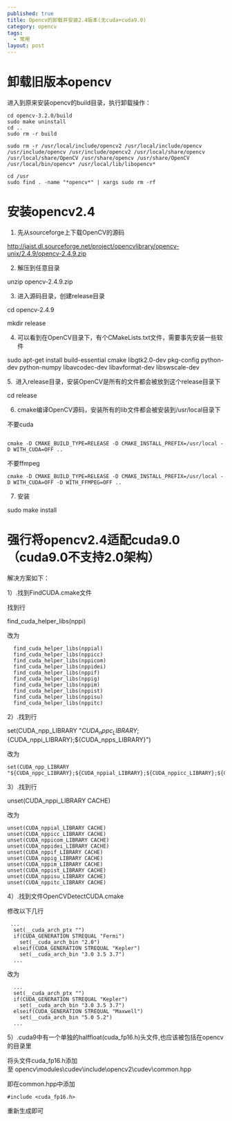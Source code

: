```yaml
---
published: true
title: Opencv的卸载并安装2.4版本(无cuda+cuda9.0)
category: opencv
tags: 
  - 常用
layout: post
---
```




# 卸载旧版本opencv

进入到原来安装opencv的build目录，执行卸载操作：

```
cd opencv-3.2.0/build
sudo make uninstall
cd ..
sudo rm -r build
 
sudo rm -r /usr/local/include/opencv2 /usr/local/include/opencv /usr/include/opencv /usr/include/opencv2 /usr/local/share/opencv /usr/local/share/OpenCV /usr/share/opencv /usr/share/OpenCV /usr/local/bin/opencv* /usr/local/lib/libopencv*
 
cd /usr
sudo find . -name "*opencv*" | xargs sudo rm -rf
```


# 安装opencv2.4

1. 先从sourceforge上下载OpenCV的源码



http://jaist.dl.sourceforge.net/project/opencvlibrary/opencv-unix/2.4.9/opencv-2.4.9.zip


2. 解压到任意目录



unzip opencv-2.4.9.zip



3. 进入源码目录，创建release目录



cd opencv-2.4.9

mkdir release  



4. 可以看到在OpenCV目录下，有个CMakeLists.txt文件，需要事先安装一些软件



sudo apt-get install build-essential cmake libgtk2.0-dev pkg-config python-dev python-numpy libavcodec-dev libavformat-dev libswscale-dev  


5.  进入release目录，安装OpenCV是所有的文件都会被放到这个release目录下



cd release  



6. cmake编译OpenCV源码，安装所有的lib文件都会被安装到/usr/local目录下

不要cuda

```

cmake -D CMAKE_BUILD_TYPE=RELEASE -D CMAKE_INSTALL_PREFIX=/usr/local -D WITH_CUDA=OFF ..
```

不要ffmpeg

```
cmake -D CMAKE_BUILD_TYPE=RELEASE -D CMAKE_INSTALL_PREFIX=/usr/local -D WITH_CUDA=OFF -D WITH_FFMPEG=OFF ..
```

7. 安装


sudo make install  


# 强行将opencv2.4适配cuda9.0（cuda9.0不支持2.0架构）

解决方案如下：

1）.找到FindCUDA.cmake文件

找到行

find_cuda_helper_libs(nppi)

改为

```
  find_cuda_helper_libs(nppial)
  find_cuda_helper_libs(nppicc)
  find_cuda_helper_libs(nppicom)
  find_cuda_helper_libs(nppidei)
  find_cuda_helper_libs(nppif)
  find_cuda_helper_libs(nppig)
  find_cuda_helper_libs(nppim)
  find_cuda_helper_libs(nppist)
  find_cuda_helper_libs(nppisu)
  find_cuda_helper_libs(nppitc)
```

2）.找到行

set(CUDA_npp_LIBRARY "${CUDA_nppc_LIBRARY};${CUDA_nppi_LIBRARY};${CUDA_npps_LIBRARY}")

改为

```
set(CUDA_npp_LIBRARY "${CUDA_nppc_LIBRARY};${CUDA_nppial_LIBRARY};${CUDA_nppicc_LIBRARY};${CUDA_nppicom_LIBRARY};${CUDA_nppidei_LIBRARY};${CUDA_nppif_LIBRARY};${CUDA_nppig_LIBRARY};${CUDA_nppim_LIBRARY};${CUDA_nppist_LIBRARY};${CUDA_nppisu_LIBRARY};${CUDA_nppitc_LIBRARY};${CUDA_npps_LIBRARY}")
```

3）.找到行

unset(CUDA_nppi_LIBRARY CACHE)

改为

```
unset(CUDA_nppial_LIBRARY CACHE)
unset(CUDA_nppicc_LIBRARY CACHE)
unset(CUDA_nppicom_LIBRARY CACHE)
unset(CUDA_nppidei_LIBRARY CACHE)
unset(CUDA_nppif_LIBRARY CACHE)
unset(CUDA_nppig_LIBRARY CACHE)
unset(CUDA_nppim_LIBRARY CACHE)
unset(CUDA_nppist_LIBRARY CACHE)
unset(CUDA_nppisu_LIBRARY CACHE)
unset(CUDA_nppitc_LIBRARY CACHE)
```

4）.找到文件OpenCVDetectCUDA.cmake

修改以下几行

```
 ...
  set(__cuda_arch_ptx "")
  if(CUDA_GENERATION STREQUAL "Fermi")
    set(__cuda_arch_bin "2.0")
  elseif(CUDA_GENERATION STREQUAL "Kepler")
    set(__cuda_arch_bin "3.0 3.5 3.7")
  ...
```

改为

```
  ...
  set(__cuda_arch_ptx "")
  if(CUDA_GENERATION STREQUAL "Kepler")
    set(__cuda_arch_bin "3.0 3.5 3.7")
  elseif(CUDA_GENERATION STREQUAL "Maxwell")
    set(__cuda_arch_bin "5.0 5.2")
  ...
```


5）.cuda9中有一个单独的halffloat(cuda_fp16.h)头文件,也应该被包括在opencv的目录里

将头文件cuda_fp16.h添加至 opencv\modules\cudev\include\opencv2\cudev\common.hpp

即在common.hpp中添加

```
#include <cuda_fp16.h>
```

重新生成即可

